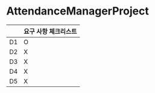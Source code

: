 # AttendanceManagerProject

|       | 요구 사항 체크리스트   |
| ----- | ---------------- |
| D1 | O                |
| D2 | X                |
| D3 | X                |
| D4 | X                |
| D5 | X                |

